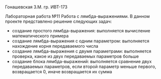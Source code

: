 ﻿
Гонашевская З.М. гр. ИВТ-173

Лабораторная работа №11
Работа с лямбда-выражениями.
В данном проекте представлено решение следующих задач:
- создание простого лямбда-выражения: 
выполняется вычисление математического примера
- создание лямбда-выражения с одним параметром:
выполняется нахождение корня передаваемого числа
- создание лямбда-выражения с двумя параметрами:
выполняется проверка, какое из двух передаваемых параметров больше
- создание блока лямбда-выражений:
выполняется сравнение двух передаваемых параметров, если второй 
параметр меньше первого, возвращается 0, иначе возвращается их сумма 

